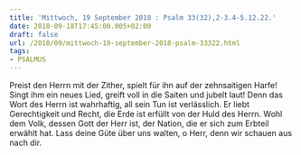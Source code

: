 ```yaml
---
title: 'Mittwoch, 19 September 2018 : Psalm 33(32),2-3.4-5.12.22.'
date: 2018-09-18T17:45:00.005+02:00
draft: false
url: /2018/09/mittwoch-19-september-2018-psalm-33322.html
tags: 
- PSALMUS
---
```


Preist den Herrn mit der Zither, spielt für ihn auf der zehnsaitigen Harfe! Singt ihm ein neues Lied, greift voll in die Saiten und jubelt laut! Denn das Wort des Herrn ist wahrhaftig, all sein Tun ist verlässlich. Er liebt Gerechtigkeit und Recht, die Erde ist erfüllt von der Huld des Herrn. Wohl dem Volk, dessen Gott der Herr ist, der Nation, die er sich zum Erbteil erwählt hat. Lass deine Güte über uns walten, o Herr, denn wir schauen aus nach dir.